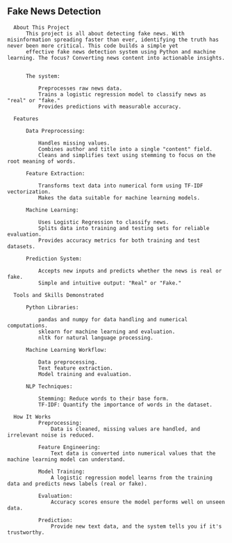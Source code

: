 ## Fake News Detection

      About This Project
          This project is all about detecting fake news. With misinformation spreading faster than ever, identifying the truth has never been more critical. This code builds a simple yet
          effective fake news detection system using Python and machine learning. The focus? Converting news content into actionable insights.


          The system:

              Preprocesses raw news data.
              Trains a logistic regression model to classify news as "real" or "fake."
              Provides predictions with measurable accuracy.

      Features

          Data Preprocessing:

              Handles missing values.
              Combines author and title into a single "content" field.
              Cleans and simplifies text using stemming to focus on the root meaning of words.

          Feature Extraction:

              Transforms text data into numerical form using TF-IDF vectorization.
              Makes the data suitable for machine learning models.

          Machine Learning:

              Uses Logistic Regression to classify news.
              Splits data into training and testing sets for reliable evaluation.
              Provides accuracy metrics for both training and test datasets.

          Prediction System:

              Accepts new inputs and predicts whether the news is real or fake.
              Simple and intuitive output: "Real" or "Fake."

      Tools and Skills Demonstrated

          Python Libraries:

              pandas and numpy for data handling and numerical computations.
              sklearn for machine learning and evaluation.
              nltk for natural language processing.

          Machine Learning Workflow:

              Data preprocessing.
              Text feature extraction.
              Model training and evaluation.

          NLP Techniques:

              Stemming: Reduce words to their base form.
              TF-IDF: Quantify the importance of words in the dataset.

      How It Works
              Preprocessing:
                  Data is cleaned, missing values are handled, and irrelevant noise is reduced.

              Feature Engineering:
                  Text data is converted into numerical values that the machine learning model can understand.

              Model Training:
                  A logistic regression model learns from the training data and predicts news labels (real or fake).

              Evaluation:
                  Accuracy scores ensure the model performs well on unseen data.

              Prediction:
                  Provide new text data, and the system tells you if it's trustworthy.
